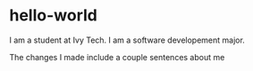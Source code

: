 # hello-world
I am a student at Ivy Tech. I am a software developement major.

The changes I made include a couple sentences about me
